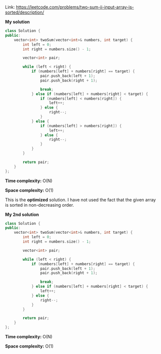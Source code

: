 Link: https://leetcode.com/problems/two-sum-ii-input-array-is-sorted/description/

**My solution**

```cpp
class Solution {
public:
    vector<int> twoSum(vector<int>& numbers, int target) {
        int left = 0;
        int right = numbers.size() - 1;

        vector<int> pair;

        while (left < right) {
            if (numbers[left] + numbers[right] == target) {
                pair.push_back(left + 1);
                pair.push_back(right + 1);

                break;
            } else if (numbers[left] + numbers[right] < target) {
                if (numbers[left] < numbers[right]) {
                    left++;
                } else {
                    right--;
                }
            } else {
                if (numbers[left] > numbers[right]) {
                    left++;
                } else {
                    right--;
                }
            }
        }

        return pair;
    }
};
```

**Time complexity:** O(N)

**Space complexity:** O(1)

This is the **optimized** solution. I have not used the fact that the given array is sorted in non-decreasing order.

**My 2nd solution**

```cpp
class Solution {
public:
    vector<int> twoSum(vector<int>& numbers, int target) {
        int left = 0;
        int right = numbers.size() - 1;

        vector<int> pair;

        while (left < right) {
            if (numbers[left] + numbers[right] == target) {
                pair.push_back(left + 1);
                pair.push_back(right + 1);

                break;
            } else if (numbers[left] + numbers[right] < target) {
                left++;
            } else {
                right--;
            }
        }

        return pair;
    }
};
```

**Time complexity:** O(N)

**Space complexity:** O(1)